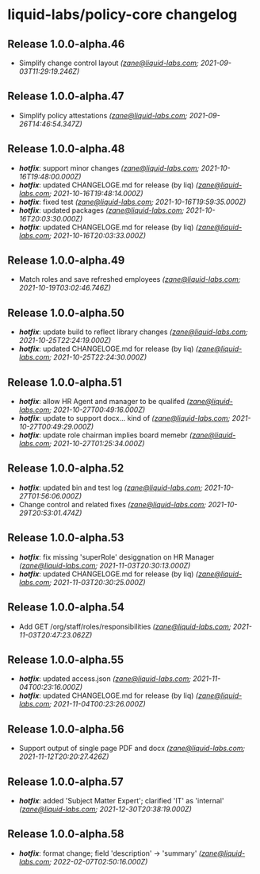 # liquid-labs/policy-core changelog


## Release 1.0.0-alpha.46
* Simplify change control layout _(zane@liquid-labs.com; 2021-09-03T11:29:19.246Z)_

## Release 1.0.0-alpha.47
* Simplify policy attestations _(zane@liquid-labs.com; 2021-09-26T14:46:54.347Z)_

## Release 1.0.0-alpha.48
* _**hotfix**_: support minor changes _(zane@liquid-labs.com; 2021-10-16T19:48:00.000Z)_
* _**hotfix**_: updated CHANGELOGE.md for release (by liq) _(zane@liquid-labs.com; 2021-10-16T19:48:14.000Z)_
* _**hotfix**_: fixed test _(zane@liquid-labs.com; 2021-10-16T19:59:35.000Z)_
* _**hotfix**_: updated packages _(zane@liquid-labs.com; 2021-10-16T20:03:30.000Z)_
* _**hotfix**_: updated CHANGELOGE.md for release (by liq) _(zane@liquid-labs.com; 2021-10-16T20:03:33.000Z)_

## Release 1.0.0-alpha.49
* Match roles and save refreshed employees _(zane@liquid-labs.com; 2021-10-19T03:02:46.746Z)_

## Release 1.0.0-alpha.50
* _**hotfix**_: update build to reflect library changes _(zane@liquid-labs.com; 2021-10-25T22:24:19.000Z)_
* _**hotfix**_: updated CHANGELOGE.md for release (by liq) _(zane@liquid-labs.com; 2021-10-25T22:24:30.000Z)_

## Release 1.0.0-alpha.51
* _**hotfix**_: allow HR Agent and manager to be qualifed _(zane@liquid-labs.com; 2021-10-27T00:49:16.000Z)_
* _**hotfix**_: update to support docx... kind of _(zane@liquid-labs.com; 2021-10-27T00:49:29.000Z)_
* _**hotfix**_: update role chairman implies board memebr _(zane@liquid-labs.com; 2021-10-27T01:25:34.000Z)_

## Release 1.0.0-alpha.52
* _**hotfix**_: updated bin and test log _(zane@liquid-labs.com; 2021-10-27T01:56:06.000Z)_
* Change control and related fixes _(zane@liquid-labs.com; 2021-10-29T20:53:01.474Z)_

## Release 1.0.0-alpha.53
* _**hotfix**_: fix missing 'superRole' desiggnation on HR Manager _(zane@liquid-labs.com; 2021-11-03T20:30:13.000Z)_
* _**hotfix**_: updated CHANGELOGE.md for release (by liq) _(zane@liquid-labs.com; 2021-11-03T20:30:25.000Z)_

## Release 1.0.0-alpha.54
* Add GET /org/staff/roles/responsibilities _(zane@liquid-labs.com; 2021-11-03T20:47:23.062Z)_

## Release 1.0.0-alpha.55
* _**hotfix**_: updated access.json _(zane@liquid-labs.com; 2021-11-04T00:23:16.000Z)_
* _**hotfix**_: updated CHANGELOGE.md for release (by liq) _(zane@liquid-labs.com; 2021-11-04T00:23:26.000Z)_

## Release 1.0.0-alpha.56
* Support output of single page PDF and docx _(zane@liquid-labs.com; 2021-11-12T20:20:27.426Z)_

## Release 1.0.0-alpha.57
* _**hotfix**_: added 'Subject Matter Expert'; clarified 'IT' as 'internal' _(zane@liquid-labs.com; 2021-12-30T20:38:19.000Z)_

## Release 1.0.0-alpha.58
* _**hotfix**_: format change; field 'description' -> 'summary' _(zane@liquid-labs.com; 2022-02-07T02:50:16.000Z)_
